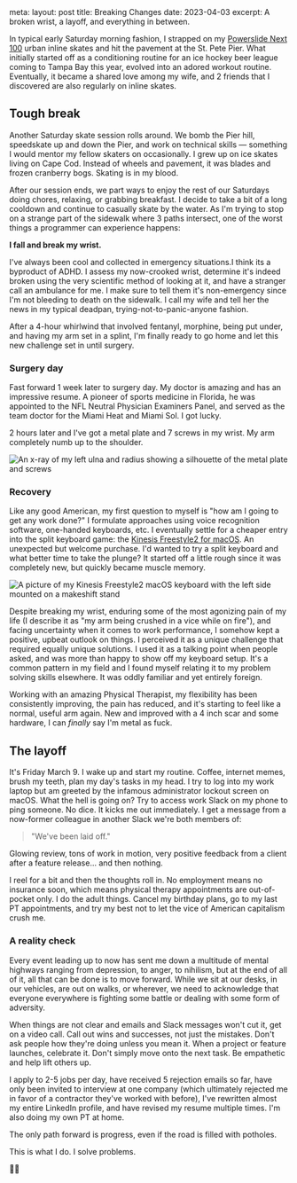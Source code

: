 <route lang="yaml">
meta:
  layout: post
  title: Breaking Changes
  date: 2023-04-03
  excerpt: A broken wrist, a layoff, and everything in between.
</route>

<journal-intro>
  <p>In typical early Saturday morning fashion, I strapped on my <a href="https://www.inlinewarehouse.com/Powerslide_Next_100/descpage-908367.html">Powerslide Next 100</a> urban inline skates and hit the pavement at the St. Pete Pier. What initially started off as a conditioning routine for an ice hockey beer league coming to Tampa Bay this year, evolved into an adored workout routine. Eventually, it became a shared love among my wife, and 2 friends that I discovered are also regularly on inline skates.</p>
</journal-intro>

## Tough break

Another Saturday skate session rolls around. We bomb the Pier hill, speedskate up and down the Pier, and work on technical skills &mdash; something I would mentor my fellow skaters on occasionally. I grew up on ice skates living on Cape Cod. Instead of wheels and pavement, it was blades and frozen cranberry bogs. Skating is in my blood.

After our session ends, we part ways to enjoy the rest of our Saturdays doing chores, relaxing, or grabbing breakfast. I decide to take a bit of a long cooldown and continue to casually skate by the water. As I'm trying to stop on a strange part of the sidewalk where 3 paths intersect, one of the worst things a programmer can experience happens: 

**I fall and break my wrist.**

I've always been cool and collected in emergency situations.I think its a byproduct of ADHD. I assess my now-crooked wrist, determine it's indeed broken using the very scientific method of looking at it, and have a stranger call an ambulance for me. I make sure to tell them it's non-emergency since I'm not bleeding to death on the sidewalk. I call my wife and tell her the news in my typical deadpan, trying-not-to-panic-anyone fashion.

After a 4-hour whirlwind that involved fentanyl, morphine, being put under, and having my arm set in a splint, I'm finally ready to go home and let this new challenge set in until surgery.

### Surgery day

Fast forward 1 week later to surgery day. My doctor is amazing and has an impressive resume. A pioneer of sports medicine in Florida, he was appointed to the NFL Neutral Physician Examiners Panel, and served as the team doctor for the Miami Heat and Miami Sol. I got lucky.

2 hours later and I've got a metal plate and 7 screws in my wrist. My arm completely numb up to the shoulder.

<journal-image caption="A metal plate and approximately 7 screws.">
  <img src="/images/journal/wrist-xray.jpg" alt="An x-ray of my left ulna and radius showing a silhouette of the metal plate and screws" />
</journal-image>

### Recovery

Like any good American, my first question to myself is "how am I going to get any work done?" I formulate approaches using voice recognition software, one-handed keyboards, etc. I eventually settle for a cheaper entry into the split keyboard game: the [Kinesis Freestyle2 for macOS](https://kinesis-ergo.com/keyboards/freestyle2-keyboard/). An unexpected but welcome purchase. I'd wanted to try a split keyboard and what better time to take the plunge? It started off a little rough since it was completely new, but quickly became muscle memory.

<journal-image caption="Kinesis Freestyle2 with the left side propped up on a tablet stand.">
  <img src="/images/journal/kinesis-freestyle2-mac.jpg" alt="A picture of my Kinesis Freestyle2 macOS keyboard with the left side mounted on a makeshift stand" />
</journal-image>

Despite breaking my wrist, enduring some of the most agonizing pain of my life (I describe it as "my arm being crushed in a vice while on fire"), and facing uncertainty when it comes to work performance, I somehow kept a positive, upbeat outlook on things. I perceived it as a unique challenge that required equally unique solutions. I used it as a talking point when people asked, and was more than happy to show off my keyboard setup. It's a common pattern in my field and I found myself relating it to my problem solving skills elsewhere. It was oddly familiar and yet entirely foreign.

Working with an amazing Physical Therapist, my flexibility has been consistently improving, the pain has reduced, and it's starting to feel like a normal, useful arm again. New and improved with a 4 inch scar and some hardware, I can _finally_ say I'm metal as fuck.

## The layoff

It's Friday March 9. I wake up and start my routine. Coffee, internet memes, brush my teeth, plan my day's tasks in my head. I try to log into my work laptop but am greeted by the infamous administrator lockout screen on macOS. What the hell is going on? Try to access work Slack on my phone to ping someone. No dice. It kicks me out immediately. I get a message from a now-former colleague in another Slack we're both members of:

> "We've been laid off."

Glowing review, tons of work in motion, very positive feedback from a client after a feature release... and then nothing.

I reel for a bit and then the thoughts roll in. No employment means no insurance soon, which means physical therapy appointments are out-of-pocket only. I do the adult things. Cancel my birthday plans, go to my last PT appointments, and try my best not to let the vice of American capitalism crush me.

### A reality check

Every event leading up to now has sent me down a multitude of mental highways ranging from depression, to anger, to nihilism, but at the end of all of it, all that can be done is to move forward. While we sit at our desks, in our vehicles, are out on walks, or wherever, we need to acknowledge that everyone everywhere is fighting some battle or dealing with some form of adversity. 

When things are not clear and emails and Slack messages won't cut it, get on a video call. Call out wins and successes, not just the mistakes. Don't ask people how they're doing unless you mean it. When a project or feature launches, celebrate it. Don't simply move onto the next task. Be empathetic and help lift others up.

I apply to 2-5 jobs per day, have received 5 rejection emails so far, have only been invited to interview at one company (which ultimately rejected me in favor of a contractor they've worked with before), I've rewritten almost my entire LinkedIn profile, and have revised my resume multiple times. I'm also doing my own PT at home.

The only path forward is progress, even if the road is filled with potholes.

This is what I do. I solve problems.

<p class="text-center">✌🏻</p>